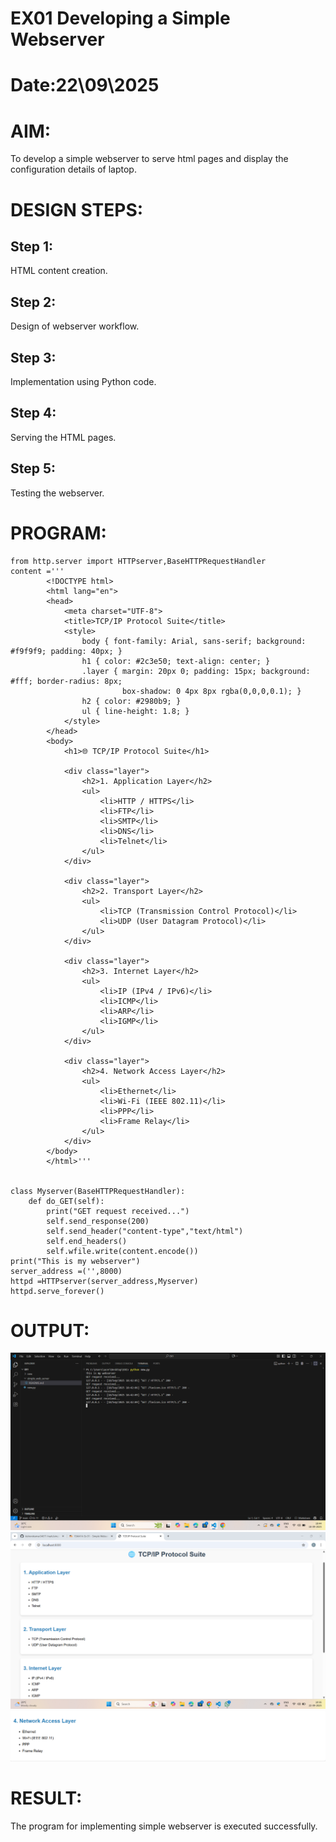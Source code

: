 # EX01 Developing a Simple Webserver

# Date:22\09\2025
# AIM:
To develop a simple webserver to serve html pages and display the configuration details of laptop.

# DESIGN STEPS:
## Step 1:
HTML content creation.

## Step 2:
Design of webserver workflow.

## Step 3:
Implementation using Python code.

## Step 4:
Serving the HTML pages.

## Step 5:
Testing the webserver.

# PROGRAM:
```from django.shortcuts import render
from http.server import HTTPserver,BaseHTTPRequestHandler
content ='''
        <!DOCTYPE html>
        <html lang="en">
        <head>
            <meta charset="UTF-8">
            <title>TCP/IP Protocol Suite</title>
            <style>
                body { font-family: Arial, sans-serif; background: #f9f9f9; padding: 40px; }
                h1 { color: #2c3e50; text-align: center; }
                .layer { margin: 20px 0; padding: 15px; background: #fff; border-radius: 8px;
                         box-shadow: 0 4px 8px rgba(0,0,0,0.1); }
                h2 { color: #2980b9; }
                ul { line-height: 1.8; }
            </style>
        </head>
        <body>
            <h1>🌐 TCP/IP Protocol Suite</h1>

            <div class="layer">
                <h2>1. Application Layer</h2>
                <ul>
                    <li>HTTP / HTTPS</li>
                    <li>FTP</li>
                    <li>SMTP</li>
                    <li>DNS</li>
                    <li>Telnet</li>
                </ul>
            </div>

            <div class="layer">
                <h2>2. Transport Layer</h2>
                <ul>
                    <li>TCP (Transmission Control Protocol)</li>
                    <li>UDP (User Datagram Protocol)</li>
                </ul>
            </div>

            <div class="layer">
                <h2>3. Internet Layer</h2>
                <ul>
                    <li>IP (IPv4 / IPv6)</li>
                    <li>ICMP</li>
                    <li>ARP</li>
                    <li>IGMP</li>
                </ul>
            </div>

            <div class="layer">
                <h2>4. Network Access Layer</h2>
                <ul>
                    <li>Ethernet</li>
                    <li>Wi-Fi (IEEE 802.11)</li>
                    <li>PPP</li>
                    <li>Frame Relay</li>
                </ul>
            </div>
        </body>
        </html>'''


class Myserver(BaseHTTPRequestHandler):
    def do_GET(self):
        print("GET request received...")
        self.send_response(200)
        self.send_header("content-type","text/html")
        self.end_headers()
        self.wfile.write(content.encode())
print("This is my webserver")
server_address =('',8000)
httpd =HTTPserver(server_address,Myserver)
httpd.serve_forever()
```
        
# OUTPUT:

![alt text](<Screenshot 2025-09-18 184441.png>)
![alt text](<Screenshot 2025-09-22 103611.png>)
![alt text](<Screenshot 2025-09-22 103702.png>)




# RESULT:
The program for implementing simple webserver is executed successfully.
